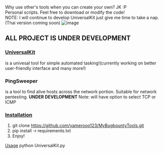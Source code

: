 Why use other's tools when you can create your own? JK :P<br />
Personal scripts. Feel free to download or modify the code!<br />
NOTE: I will continue to develop UniversalKit just give me time to take a nap.(Thai version coming soon)
![image](https://github.com/yamerooo123/MyBugbountyTools/assets/115742865/40093d01-fb07-4d2c-afb8-b0af36c1f8ca)

<h2><b>ALL PROJECT IS UNDER DEVELOPMENT</b></h2>
<u><h3>UniversalKit</h3></u>
is a univesal tool for simple automated tasking!(currently working on better user-friendly interface and many more!)<br />
<p><h3>PingSweeper</h3></p> is a tool to find alive hosts across the network portion. Suitable for network pentesting. <b>UNDER DEVELOPMENT</b> Note: will have option to select TCP or ICMP

<u><h3>Installation</h3></u>
1. git clone https://github.com/yamerooo123/MyBugbountyTools.git<br />
2. pip install -r requirements.txt<br />
3. Enjoy!<br />

<u>Usage</u>
python UniversalKit.py <br />



